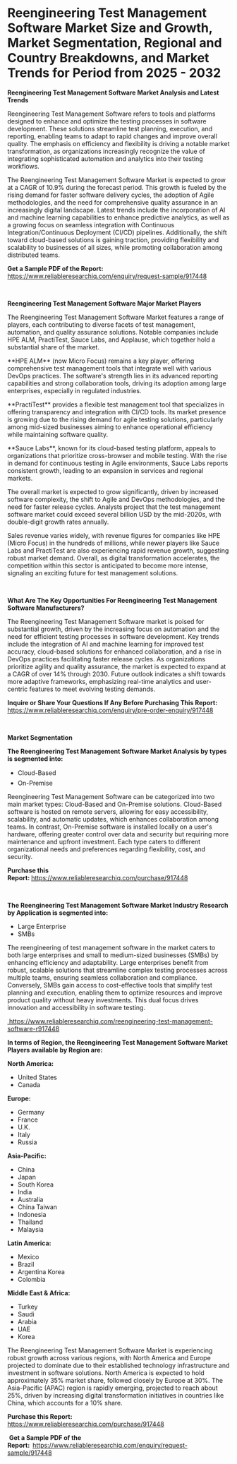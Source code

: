 <p><h1>Reengineering Test Management Software Market Size and Growth, Market Segmentation, Regional and Country Breakdowns, and Market Trends for Period from 2025 -  2032</h1></p><p><strong>Reengineering Test Management Software Market Analysis and Latest Trends</strong></p>
<p><p>Reengineering Test Management Software refers to tools and platforms designed to enhance and optimize the testing processes in software development. These solutions streamline test planning, execution, and reporting, enabling teams to adapt to rapid changes and improve overall quality. The emphasis on efficiency and flexibility is driving a notable market transformation, as organizations increasingly recognize the value of integrating sophisticated automation and analytics into their testing workflows.</p><p>The Reengineering Test Management Software Market is expected to grow at a CAGR of 10.9% during the forecast period. This growth is fueled by the rising demand for faster software delivery cycles, the adoption of Agile methodologies, and the need for comprehensive quality assurance in an increasingly digital landscape. Latest trends include the incorporation of AI and machine learning capabilities to enhance predictive analytics, as well as a growing focus on seamless integration with Continuous Integration/Continuous Deployment (CI/CD) pipelines. Additionally, the shift toward cloud-based solutions is gaining traction, providing flexibility and scalability to businesses of all sizes, while promoting collaboration among distributed teams.</p></p>
<p><strong>Get a Sample PDF of the Report:&nbsp;</strong> <a href="https://www.reliableresearchiq.com/enquiry/request-sample/917448?utm_campaign=3166&utm_medium=2&utm_source=Github&utm_content=ia&utm_term=18042025&utm_id=reengineering-test-management-software">https://www.reliableresearchiq.com/enquiry/request-sample/917448</a></p>
<p>&nbsp;</p>
<p><strong>Reengineering Test Management Software Major Market Players</strong></p>
<p><p>The Reengineering Test Management Software Market features a range of players, each contributing to diverse facets of test management, automation, and quality assurance solutions. Notable companies include HPE ALM, PractiTest, Sauce Labs, and Applause, which together hold a substantial share of the market.</p><p>**HPE ALM** (now Micro Focus) remains a key player, offering comprehensive test management tools that integrate well with various DevOps practices. The software's strength lies in its advanced reporting capabilities and strong collaboration tools, driving its adoption among large enterprises, especially in regulated industries.</p><p>**PractiTest** provides a flexible test management tool that specializes in offering transparency and integration with CI/CD tools. Its market presence is growing due to the rising demand for agile testing solutions, particularly among mid-sized businesses aiming to enhance operational efficiency while maintaining software quality.</p><p>**Sauce Labs**, known for its cloud-based testing platform, appeals to organizations that prioritize cross-browser and mobile testing. With the rise in demand for continuous testing in Agile environments, Sauce Labs reports consistent growth, leading to an expansion in services and regional markets.</p><p>The overall market is expected to grow significantly, driven by increased software complexity, the shift to Agile and DevOps methodologies, and the need for faster release cycles. Analysts project that the test management software market could exceed several billion USD by the mid-2020s, with double-digit growth rates annually.</p><p>Sales revenue varies widely, with revenue figures for companies like HPE (Micro Focus) in the hundreds of millions, while newer players like Sauce Labs and PractiTest are also experiencing rapid revenue growth, suggesting robust market demand. Overall, as digital transformation accelerates, the competition within this sector is anticipated to become more intense, signaling an exciting future for test management solutions.</p></p>
<p>&nbsp;</p>
<p><strong>What Are The Key Opportunities For Reengineering Test Management Software Manufacturers?</strong></p>
<p><p>The Reengineering Test Management Software market is poised for substantial growth, driven by the increasing focus on automation and the need for efficient testing processes in software development. Key trends include the integration of AI and machine learning for improved test accuracy, cloud-based solutions for enhanced collaboration, and a rise in DevOps practices facilitating faster release cycles. As organizations prioritize agility and quality assurance, the market is expected to expand at a CAGR of over 14% through 2030. Future outlook indicates a shift towards more adaptive frameworks, emphasizing real-time analytics and user-centric features to meet evolving testing demands.</p></p>
<p><strong>Inquire or Share Your Questions If Any Before Purchasing This Report:</strong> <a href="https://www.reliableresearchiq.com/enquiry/pre-order-enquiry/917448?utm_campaign=3166&utm_medium=2&utm_source=Github&utm_content=ia&utm_term=18042025&utm_id=reengineering-test-management-software">https://www.reliableresearchiq.com/enquiry/pre-order-enquiry/917448</a></p>
<p>&nbsp;</p>
<p><strong>Market Segmentation</strong></p>
<p><strong>The Reengineering Test Management Software Market Analysis by types is segmented into:</strong></p>
<p><ul><li>Cloud-Based</li><li>On-Premise</li></ul></p>
<p><p>Reengineering Test Management Software can be categorized into two main market types: Cloud-Based and On-Premise solutions. Cloud-Based software is hosted on remote servers, allowing for easy accessibility, scalability, and automatic updates, which enhances collaboration among teams. In contrast, On-Premise software is installed locally on a user's hardware, offering greater control over data and security but requiring more maintenance and upfront investment. Each type caters to different organizational needs and preferences regarding flexibility, cost, and security.</p></p>
<p><strong>Purchase this Report:&nbsp;</strong><a href="https://www.reliableresearchiq.com/purchase/917448?utm_campaign=3166&utm_medium=2&utm_source=Github&utm_content=ia&utm_term=18042025&utm_id=reengineering-test-management-software">https://www.reliableresearchiq.com/purchase/917448</a></p>
<p>&nbsp;</p>
<p><strong>The Reengineering Test Management Software Market Industry Research by Application is segmented into:</strong></p>
<p><ul><li>Large Enterprise</li><li>SMBs</li></ul></p>
<p><p>The reengineering of test management software in the market caters to both large enterprises and small to medium-sized businesses (SMBs) by enhancing efficiency and adaptability. Large enterprises benefit from robust, scalable solutions that streamline complex testing processes across multiple teams, ensuring seamless collaboration and compliance. Conversely, SMBs gain access to cost-effective tools that simplify test planning and execution, enabling them to optimize resources and improve product quality without heavy investments. This dual focus drives innovation and accessibility in software testing.</p></p>
<p><a href="https://www.reliableresearchiq.com/reengineering-test-management-software-r917448?utm_campaign=3166&utm_medium=2&utm_source=Github&utm_content=ia&utm_term=18042025&utm_id=reengineering-test-management-software">&nbsp;https://www.reliableresearchiq.com/reengineering-test-management-software-r917448</a></p>
<p><strong>In terms of Region, the Reengineering Test Management Software Market Players available by Region are:</strong></p>
<p>
    <p> <strong> North America: </strong>
        <ul>
            <li>United States</li>
            <li>Canada</li>
        </ul>
        </p> 
    <p> <strong> Europe: </strong>
        <ul>
            <li>Germany</li>
            <li>France</li>
            <li>U.K.</li>
            <li>Italy</li>
            <li>Russia</li>
        </ul>
        </p> 
    <p> <strong> Asia-Pacific: </strong>
        <ul>
            <li>China</li>
            <li>Japan</li>
            <li>South Korea</li>
            <li>India</li>
            <li>Australia</li>
            <li>China Taiwan</li>
            <li>Indonesia</li>
            <li>Thailand</li>
            <li>Malaysia</li>
        </ul>
        </p> 
    <p> <strong> Latin America: </strong>
        <ul>
            <li>Mexico</li>
            <li>Brazil</li>
            <li>Argentina Korea</li>
            <li>Colombia</li>
        </ul>
        </p> 
    <p> <strong> Middle East & Africa: </strong>
        <ul>
            <li>Turkey</li>
            <li>Saudi</li>
            <li>Arabia</li>
            <li>UAE</li>
            <li>Korea</li>
        </ul>
    </p>
    </p>
<p><p>The Reengineering Test Management Software Market is experiencing robust growth across various regions, with North America and Europe projected to dominate due to their established technology infrastructure and investment in software solutions. North America is expected to hold approximately 35% market share, followed closely by Europe at 30%. The Asia-Pacific (APAC) region is rapidly emerging, projected to reach about 25%, driven by increasing digital transformation initiatives in countries like China, which accounts for a 10% share.</p></p>
<p><strong>Purchase this Report: </strong><a href="https://www.reliableresearchiq.com/purchase/917448?utm_campaign=3166&utm_medium=2&utm_source=Github&utm_content=ia&utm_term=18042025&utm_id=reengineering-test-management-software">https://www.reliableresearchiq.com/purchase/917448</a></p>
<p>&nbsp;<strong>Get a Sample PDF of the Report:&nbsp;&nbsp;</strong><a href="https://www.reliableresearchiq.com/enquiry/request-sample/917448?utm_campaign=3166&utm_medium=2&utm_source=Github&utm_content=ia&utm_term=18042025&utm_id=reengineering-test-management-software">https://www.reliableresearchiq.com/enquiry/request-sample/917448</a></p>
<p><strong></strong></p>
<p><p></p><p></p><p></p></p>
